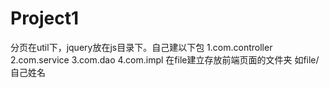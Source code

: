 # Project1
分页在util下，jquery放在js目录下。自己建以下包 1.com.controller 2.com.service 3.com.dao 4.com.impl 在file建立存放前端页面的文件夹 如file/自己姓名 
